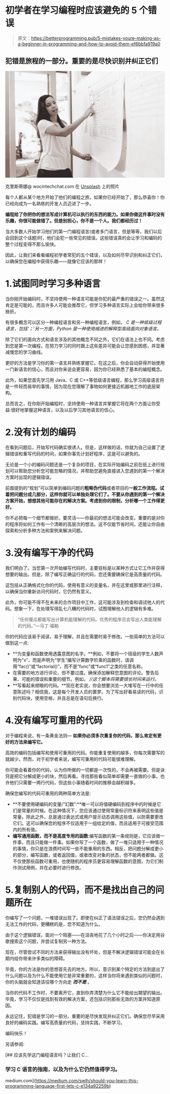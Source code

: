 # 初学者在学习编程时应该避免的 5 个错误

> 原文：<https://betterprogramming.pub/5-mistakes-youre-making-as-a-beginner-in-programming-and-how-to-avoid-them-ef6bbfa919a0>

## 犯错是旅程的一部分。重要的是尽快识别并纠正它们

![](img/af965f78f006f9393196b8b702137cc8.png)

克里斯蒂娜@ wocintechchat.com 在 [Unsplash](https://unsplash.com?utm_source=medium&utm_medium=referral) 上的照片

每个人都从某个地方开始了他们的编程之旅，如果你已经开始了，那么恭喜你！你已经向成为一名熟练的开发人员迈进了一步。

**编程给了你把你的想法写成计算机可以执行的东西的能力。如果你做这件事时没有乐趣，你很可能做错了。但是别担心，你不是一个人。我们都经历过！**

当大多数人开始学习他们的第一门编程语言(或者多门语言，但是等等，我们以后会回到这个话题)时，他们会犯一些常见的错误。这些错误真的会让学习和编码的整个过程变得不那么愉快。

因此，让我们来看看编程初学者常犯的五个错误，以及如何尽早识别和纠正它们，以确保您在编程中获得乐趣——就像它应该的那样！

# 1.试图同时学习多种语言

当你刚开始编码时，不坚持使用一种语言可能是你犯的最严重的错误之一。虽然这肯定是可能的，而且许多人可能会推荐它，但学习多种语言实际上会给你带来很多挫折。

有很多概念可以区分一种编程语言和另一种编程语言，例如， *C 是一种低级过程语言，包括'；'另一方面，Python 是一种使用缩进的解释型高级面向对象语言。*

除了它们的面向方式和语言涉及的其他概念不同之外，它们在语法上也不同。考虑到您是第一次编程，在努力学习的同时跟上这些差异可能会让您感到困惑，并显著减慢您的学习曲线。

更好的方法是学习你的第一语言并熟练掌握它。在这之后，你会自动获得开始使用一门新语言的信心，而且对你来说会更容易，因为你已经熟悉了基本的编程概念。

此外，如果您首先学习用 Java、C 或 C++等低级语言编程，那么学习高级语言将是一件轻而易举的事情，因为现在您理解了事物如何更接近机器地工作的底层架构。

总而言之，在你刚开始编程时，坚持使用一种语言并掌握它将在两个方面让你受益:很好地掌握这种语言，以及以后学习其他语言的信心。

# 2.没有计划的编码

在看到问题后，开始写代码确实很诱人。但是，这样做的话，你就为自己设置了逻辑错误和重写代码的时间，如果你事先计划好程序，这是可以避免的。

无论是一个小的编码问题还是一个复杂的项目，在实际开始编码之前在纸上进行规划可以帮助您分析您可能忽略的情况，并帮助您避免直接进入您遇到的第一个解决方案时出现的逻辑错误。

前面提到的“规划”可以简单到编码问题的**粗略伪代码**或者项目的**一般工作流程。试着把问题分成几部分，这样你就可以单独处理它们了。不要从你遇到的第一个解决方案开始，想想其他可能存在的解决方案。考虑到你的限制，分析哪一个工作得更好。**

你不必把每一个细节都做好。要灵活——你最初的想法可能会改变。重要的是对你的程序将如何工作有一个清晰的高层次的想法。这不仅能节省时间，还能让你自由探索和分析多种方法和案例来解决问题。

# 3.没有编写干净的代码

我们明白了。当您第一次开始编写代码时，主要目标是以某种方式让它工作并获得想要的输出。但是，除了编写正确运行的代码，您还需要确保它是高质量的代码。

这包括从正确格式化你的代码，使用有意义的变量名，并在这里或那里进行注释，以确保当你重新访问代码时，它仍然有意义。

此外，你可能不得不在未来的合作项目中工作，这可能涉及到检查和调试他人的代码。想象一下，在处理写得乱七八糟的代码时，试图理解他人的逻辑有多难。

> “任何傻瓜都能写出计算机能理解的代码。优秀的程序员会写出人类能理解的代码。”—马丁·福勒

你的代码应该易于阅读，易于理解，并且在需要时易于修改。一些简单的方法可以做到这一点:

*   **为变量和函数使用透露意图的名字。**例如，不要将一个班级的学生人数声明为“x”，而是声明为“学生”编写计算数字阶乘的函数时，请调用“fac()”或“factorial()”，而不是“func”或“func1”之类的任意名称。
*   在需要的地方进行评论，但不要过度。确保添加解释您意图的评论。警告后果、可能的错误和重要的细节。例如， *//这个脚本将需要很长时间来运行。*
*   **写看起来顺眼的代码。**现在老实说，你会想要浏览一大堆写在一行中的任意陈述吗？相信我，这是每个开发人员的噩梦。为了写出好看易读的代码，识别代码块，使用空格，并且总是在语句后换行。

# 4.没有编写可重用的代码

对于编程来说，有一条黄金法则— **如果你必须多次重复你的代码，那么肯定有更好的方法来编写它。**

高效的编码包括编写和使用可重用的代码。你能重复使用的越多，你每次需要写的就越少。然而，对于初学者来说，编写可重用的代码可能很难理解。

你可能会看着你的代码，认为你所做的一切都是一次性的，不会再被需要。但是诀窍是把它分解成更小的块，然后再看。寻找那些看似简单却需要一直做的小事。也许他们只需要一两行代码，但这些小事随着时间的推移会越积越多。

确保您编写的代码可重用的两种简单方法是:

*   **不要使用硬编码的变量/“幻数”:**唯一可以将值硬编码到程序中的时候是它们是常量的时候。在这种情况下，您应该通过使用常量标识符来表明这些值是常量。除此之外，总是通过表达式或用户提示动态调用这些值，以防需要更改它们。这可以确保您的程序不仅适用于一组给定的值，而且适用于可接受范围内的所有值。
*   **编写通用函数，而不是高度专用的函数**:编写函数的第一条规则是，它应该做一件事，而且只能做一件事。如果你写了一个函数，做了一堆只适用于一种情况的事情，你只是在浪费时间写一些不能重用的东西。相反，把问题分解成更小的部分，编写函数，或者返回值，或者改变对象的状态，但不能两者都做。这不仅使那些函数可重用，也使随机的程序员更容易理解函数的意图，为它们制作测试用例，并在必要时进行修改。

# 5.复制别人的代码，而不是找出自己的问题所在

你编写了一个问题，一堆错误出现了。即使在纠正了语法错误之后，您仍然会遇到无法工作的代码，更糟糕的是，您不知道为什么。

由于这个逻辑错误，面对一个阻塞——在沮丧地花了几个小时之后——你决定用谷歌搜索这个问题，并尝试复制另一种方法。

现在，尽管尝试不同的方法来获得输出没有坏处，但是不解决逻辑错误可能会在长期内给你带来许多类似的障碍。

毕竟，你的方法是你的思想首先去的地方。所以，意识到某个特定的方法到底出了什么问题以及为什么不能使用它是非常重要的，这样当你将来遇到类似的问题时，你的头脑就会知道该往哪个方向走 ***而不是*** 。

当你的代码不工作时，不要离开它，直到你弄清楚为什么它不能给出期望的输出。毕竟，学习不仅仅是找到有效的解决方案，还包括识别那些无效的方案并知道原因。

永远记住，犯错是学习的一部分。重要的是尽快发现并纠正它们。确保您尽早采用良好的编码实践。编写高质量的代码，坚持实践，不断学习。

编码快乐！

另请参阅:

[](https://medium.com/swlh/should-you-learn-this-programming-language-first-lets-c-e134a92259b) [## 应该先学这门编程语言吗？让我们 C…

### 学习 C 语言的指南，以及为什么它仍然值得学习。

medium.com](https://medium.com/swlh/should-you-learn-this-programming-language-first-lets-c-e134a92259b)